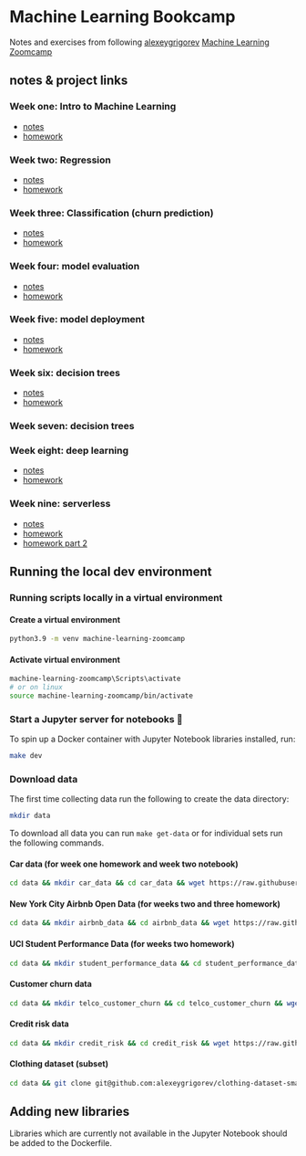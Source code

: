 # Machine Learning Bookcamp

Notes and exercises from following [alexeygrigorev](https://github.com/alexeygrigorev) [Machine Learning Zoomcamp](https://github.com/alexeygrigorev/mlbookcamp-code/tree/master/course-zoomcamp)


## notes & project links
### Week one: Intro to Machine Learning

- [notes](notes/week_one.md)
- [homework](notebooks/homework_week_1.ipynb)

### Week two: Regression

- [notes](notebooks/week_two_predicting_car_price.ipynb)
- [homework](notebooks/homework_week_2.ipynb)

### Week three: Classification (churn prediction)

- [notes](notebooks/week_three_churn_prediction.ipynb)
- [homework](notebooks/homework_week_3.ipynb)

### Week four: model evaluation

- [notes](notebooks/week_four_evaluation_metrics.ipynb)
- [homework](notebooks/homework_week_4.ipynb)

### Week five: model deployment

- [notes](notes/week_five_deployment.md)
- [homework](homework_week_five/predict.py)

### Week six: decision trees

- [notes](notes/week_six_decision_trees.md)
- [homework](notebooks/homework_week_6.ipynb)

### Week seven: decision trees



### Week eight: deep learning

- [notes](notebooks/deep_learning.ipynb)
- [homework](notebooks/homework_week_8.ipynb)


### Week nine: serverless

- [notes](notes/week_nine_serverless.md)
- [homework](notebooks/homework_week_9.ipynb)
- [homework part 2](homework_week_nine/lambda_function.py)


## Running the local dev environment

### Running scripts locally in a virtual environment

#### Create a virtual environment

```sh
python3.9 -m venv machine-learning-zoomcamp
```

#### Activate virtual environment

```sh
machine-learning-zoomcamp\Scripts\activate
# or on linux
source machine-learning-zoomcamp/bin/activate
```

### Start a Jupyter server for notebooks 📓

To spin up a Docker container with Jupyter Notebook libraries installed, run:

```sh
make dev
```

### Download data

The first time collecting data run the following to create the data directory:

```sh
mkdir data
```

To download all data you can run `make get-data` or for individual sets run the following commands.  

#### Car data (for week one homework and week two notebook)

```sh
cd data && mkdir car_data && cd car_data && wget https://raw.githubusercontent.com/alexeygrigorev/mlbookcamp-code/master/chapter-02-car-price/data.csv
```

#### New York City Airbnb Open Data (for weeks two and three homework)

```sh
cd data && mkdir airbnb_data && cd airbnb_data && wget https://raw.githubusercontent.com/alexeygrigorev/datasets/master/AB_NYC_2019.csv
```

#### UCI Student Performance Data (for weeks two homework)

```sh
cd data && mkdir student_performance_data && cd student_performance_data && wget https://archive.ics.uci.edu/ml/machine-learning-databases/00320/student.zip && unzip student.zip
```

#### Customer churn data

```sh
cd data && mkdir telco_customer_churn && cd telco_customer_churn && wget https://raw.githubusercontent.com/alexeygrigorev/mlbookcamp-code/master/chapter-03-churn-prediction/WA_Fn-UseC_-Telco-Customer-Churn.csv
```

#### Credit risk data

```sh
cd data && mkdir credit_risk && cd credit_risk && wget https://raw.githubusercontent.com/alexeygrigorev/datasets/master/AB_NYC_2019.csv
```

#### Clothing dataset (subset)

```sh
cd data && git clone git@github.com:alexeygrigorev/clothing-dataset-small.git
```

## Adding new libraries

Libraries which are currently not available in the Jupyter Notebook should be added to the Dockerfile.